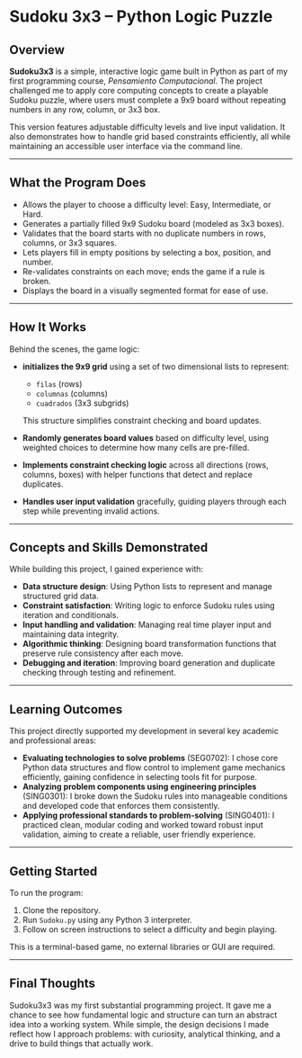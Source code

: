# Sudoku 3x3 – Python Logic Puzzle

## Overview

**Sudoku3x3** is a simple, interactive logic game built in Python as part of my first programming course, *Pensamiento Computacional*. The project challenged me to apply core computing concepts to create a playable Sudoku puzzle, where users must complete a 9x9 board without repeating numbers in any row, column, or 3x3 box.

This version features adjustable difficulty levels and live input validation. It also demonstrates how to handle grid based constraints efficiently, all while maintaining an accessible user interface via the command line.

---

## What the Program Does

* Allows the player to choose a difficulty level: Easy, Intermediate, or Hard.
* Generates a partially filled 9x9 Sudoku board (modeled as 3x3 boxes).
* Validates that the board starts with no duplicate numbers in rows, columns, or 3x3 squares.
* Lets players fill in empty positions by selecting a box, position, and number.
* Re-validates constraints on each move; ends the game if a rule is broken.
* Displays the board in a visually segmented format for ease of use.

---

## How It Works

Behind the scenes, the game logic:

* **initializes the 9x9 grid** using a set of two dimensional lists to represent:

  * `filas` (rows)
  * `columnas` (columns)
  * `cuadrados` (3x3 subgrids)

  This structure simplifies constraint checking and board updates. 

* **Randomly generates board values** based on difficulty level, using weighted choices to determine how many cells are pre-filled.

* **Implements constraint checking logic** across all directions (rows, columns, boxes) with helper functions that detect and replace duplicates.

* **Handles user input validation** gracefully, guiding players through each step while preventing invalid actions.

---

## Concepts and Skills Demonstrated

While building this project, I gained experience with:

* **Data structure design**: Using Python lists to represent and manage structured grid data.
* **Constraint satisfaction**: Writing logic to enforce Sudoku rules using iteration and conditionals.
* **Input handling and validation**: Managing real time player input and maintaining data integrity.
* **Algorithmic thinking**: Designing board transformation functions that preserve rule consistency after each move.
* **Debugging and iteration**: Improving board generation and duplicate checking through testing and refinement.

---

## Learning Outcomes

This project directly supported my development in several key academic and professional areas:

* **Evaluating technologies to solve problems** (SEG0702): I chose core Python data structures and flow control to implement game mechanics efficiently, gaining confidence in selecting tools fit for purpose.
* **Analyzing problem components using engineering principles** (SING0301): I broke down the Sudoku rules into manageable conditions and developed code that enforces them consistently.
* **Applying professional standards to problem-solving** (SING0401): I practiced clean, modular coding and worked toward robust input validation, aiming to create a reliable, user friendly experience.

---

## Getting Started

To run the program:

1. Clone the repository.
2. Run `Sudoku.py` using any Python 3 interpreter.
3. Follow on screen instructions to select a difficulty and begin playing.

This is a terminal-based game, no external libraries or GUI are required.

---

## Final Thoughts

Sudoku3x3 was my first substantial programming project. It gave me a chance to see how fundamental logic and structure can turn an abstract idea into a working system. While simple, the design decisions I made reflect how I approach problems: with curiosity, analytical thinking, and a drive to build things that actually work.
